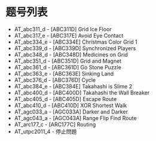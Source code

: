 # 题号列表

- AT_abc311_d - [ABC311D] Grid Ice Floor
- AT_abc317_e - [ABC317E] Avoid Eye Contact
- AT_abc334_e - [ABC334E] Christmas Color Grid 1
- AT_abc339_d - [ABC339D] Synchronized Players
- AT_abc348_d - [ABC348D] Medicines on Grid
- AT_abc351_d - [ABC351D] Grid and Magnet
- AT_abc361_d - [ABC361D] Go Stone Puzzle
- AT_abc363_e - [ABC363E] Sinking Land
- AT_abc376_d - [ABC376D] Cycle
- AT_abc384_e - [ABC384E] Takahashi is Slime 2
- AT_abc400_d - [ABC400D] Takahashi the Wall Breaker
- AT_abc405_d - [ABC405D] Escape Route
- AT_abc410_d - [ABC410D] XOR Shortest Walk
- AT_agc033_a - [AGC033A] Darker and Darker
- AT_agc043_a - [AGC043A] Range Flip Find Route
- AT_arc177_c - [ARC177C] Routing
- AT_utpc2011_4 - 停止問題
